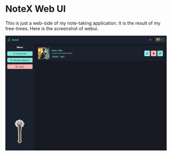 # NoteX Web UI
This is just a web-side of my note-taking application. It is the result of my free-times. Here is the screenshot of webui.

![Screenshot](https://github.com/kkrgzz/notex-webui/blob/main/public/screenshot.png)
